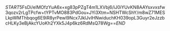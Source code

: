 $START$5FsDi/eIMOfzYuA6x+xg83pPZgT4m1LXVbj6/iJ0iYUvKN8AAYsxvxsfw3qozv2rLgTPcfw+tYPTvMO883PdGou+JYi3Xtm+NSHTWcShY/m8wZ71MESLkpWMThbqog6E9iR8yrPewI9Ncx7JklJvIHNwiduchKH039opL3Guyr2eJzzbcHLKy3eBjAkcYUoKh2YXk5J4p6kz6RdMsQ78Wg==$END$